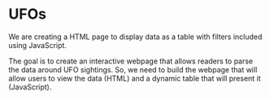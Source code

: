 # UFOs
We are creating a HTML page to display data as a table with filters included using JavaScript.

The goal is to create an interactive webpage that allows readers to parse the data around UFO sightings. So, we need to build the webpage that will allow users to view the data (HTML) and a dynamic table that will present it (JavaScript).
